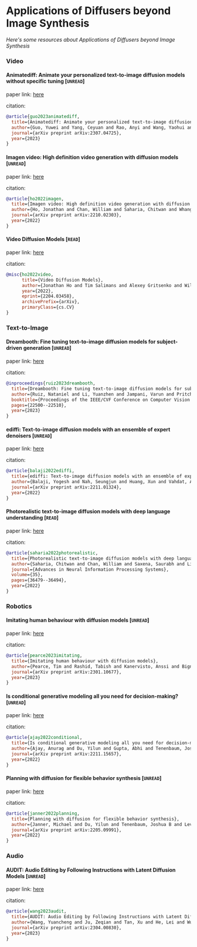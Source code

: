# Applications of Diffusers beyond Image Synthesis
*Here's some resources about Applications of Diffusers beyond Image Synthesis*


### Video


#### Animatediff: Animate your personalized text-to-image diffusion models without specific tuning [`UNREAD`]

paper link: [here](https://arxiv.org/pdf/2307.04725.pdf?trk=public_post_comment-text)

citation: 
```bibtex
@article{guo2023animatediff,
  title={Animatediff: Animate your personalized text-to-image diffusion models without specific tuning},
  author={Guo, Yuwei and Yang, Ceyuan and Rao, Anyi and Wang, Yaohui and Qiao, Yu and Lin, Dahua and Dai, Bo},
  journal={arXiv preprint arXiv:2307.04725},
  year={2023}
}
```



#### Imagen video: High definition video generation with diffusion models [`UNREAD`]

paper link: [here](https://arxiv.org/pdf/2210.02303)

citation: 
```bibtex
@article{ho2022imagen,
  title={Imagen video: High definition video generation with diffusion models},
  author={Ho, Jonathan and Chan, William and Saharia, Chitwan and Whang, Jay and Gao, Ruiqi and Gritsenko, Alexey and Kingma, Diederik P and Poole, Ben and Norouzi, Mohammad and Fleet, David J and others},
  journal={arXiv preprint arXiv:2210.02303},
  year={2022}
}
```


#### Video Diffusion Models [`READ`]

paper link: [here](https://arxiv.org/pdf/2204.03458.pdf)

citation: 
```bibtex
@misc{ho2022video,
      title={Video Diffusion Models}, 
      author={Jonathan Ho and Tim Salimans and Alexey Gritsenko and William Chan and Mohammad Norouzi and David J. Fleet},
      year={2022},
      eprint={2204.03458},
      archivePrefix={arXiv},
      primaryClass={cs.CV}
}
```



### Text-to-Image


#### Dreambooth: Fine tuning text-to-image diffusion models for subject-driven generation [`UNREAD`]

paper link: [here](https://openaccess.thecvf.com/content/CVPR2023/papers/Ruiz_DreamBooth_Fine_Tuning_Text-to-Image_Diffusion_Models_for_Subject-Driven_Generation_CVPR_2023_paper.pdf)

citation: 
```bibtex
@inproceedings{ruiz2023dreambooth,
  title={Dreambooth: Fine tuning text-to-image diffusion models for subject-driven generation},
  author={Ruiz, Nataniel and Li, Yuanzhen and Jampani, Varun and Pritch, Yael and Rubinstein, Michael and Aberman, Kfir},
  booktitle={Proceedings of the IEEE/CVF Conference on Computer Vision and Pattern Recognition},
  pages={22500--22510},
  year={2023}
}
```
    


#### ediffi: Text-to-image diffusion models with an ensemble of expert denoisers [`UNREAD`]

paper link: [here](https://arxiv.org/pdf/2211.01324.pdf%3C/p%3E)

citation: 
```bibtex
@article{balaji2022ediffi,
  title={ediffi: Text-to-image diffusion models with an ensemble of expert denoisers},
  author={Balaji, Yogesh and Nah, Seungjun and Huang, Xun and Vahdat, Arash and Song, Jiaming and Kreis, Karsten and Aittala, Miika and Aila, Timo and Laine, Samuli and Catanzaro, Bryan and others},
  journal={arXiv preprint arXiv:2211.01324},
  year={2022}
}
```
    

#### Photorealistic text-to-image diffusion models with deep language understanding [`READ`]

paper link: [here](https://proceedings.neurips.cc/paper_files/paper/2022/file/ec795aeadae0b7d230fa35cbaf04c041-Paper-Conference.pdf)

citation: 
```bibtex
@article{saharia2022photorealistic,
  title={Photorealistic text-to-image diffusion models with deep language understanding},
  author={Saharia, Chitwan and Chan, William and Saxena, Saurabh and Li, Lala and Whang, Jay and Denton, Emily L and Ghasemipour, Kamyar and Gontijo Lopes, Raphael and Karagol Ayan, Burcu and Salimans, Tim and others},
  journal={Advances in Neural Information Processing Systems},
  volume={35},
  pages={36479--36494},
  year={2022}
}
```


### Robotics

#### Imitating human behaviour with diffusion models [`UNREAD`]

paper link: [here](https://arxiv.org/pdf/2301.10677)

citation: 
```bibtex
@article{pearce2023imitating,
  title={Imitating human behaviour with diffusion models},
  author={Pearce, Tim and Rashid, Tabish and Kanervisto, Anssi and Bignell, Dave and Sun, Mingfei and Georgescu, Raluca and Macua, Sergio Valcarcel and Tan, Shan Zheng and Momennejad, Ida and Hofmann, Katja and others},
  journal={arXiv preprint arXiv:2301.10677},
  year={2023}
}
```
    

#### Is conditional generative modeling all you need for decision-making? [`UNREAD`]

paper link: [here](https://arxiv.org/pdf/2211.15657)

citation: 
```bibtex
@article{ajay2022conditional,
  title={Is conditional generative modeling all you need for decision-making?},
  author={Ajay, Anurag and Du, Yilun and Gupta, Abhi and Tenenbaum, Joshua and Jaakkola, Tommi and Agrawal, Pulkit},
  journal={arXiv preprint arXiv:2211.15657},
  year={2022}
}
```
    

#### Planning with diffusion for flexible behavior synthesis [`UNREAD`]

paper link: [here](https://arxiv.org/pdf/2205.09991)

citation: 
```bibtex
@article{janner2022planning,
  title={Planning with diffusion for flexible behavior synthesis},
  author={Janner, Michael and Du, Yilun and Tenenbaum, Joshua B and Levine, Sergey},
  journal={arXiv preprint arXiv:2205.09991},
  year={2022}
}
```
    
### Audio

#### AUDIT: Audio Editing by Following Instructions with Latent Diffusion Models [`UNREAD`]

paper link: [here](https://arxiv.org/pdf/2304.00830)

citation: 
```bibtex
@article{wang2023audit,
  title={AUDIT: Audio Editing by Following Instructions with Latent Diffusion Models},
  author={Wang, Yuancheng and Ju, Zeqian and Tan, Xu and He, Lei and Wu, Zhizheng and Bian, Jiang and Zhao, Sheng},
  journal={arXiv preprint arXiv:2304.00830},
  year={2023}
}
```
    
    
    